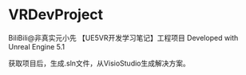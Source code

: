 # VRDevProject
BiliBili@非真实元小先
【UE5VR开发学习笔记】工程项目
Developed with Unreal Engine 5.1

获取项目后，生成.sln文件，从VisioStudio生成解决方案。


